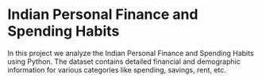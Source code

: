 # Indian Personal Finance and Spending Habits

In this project we analyze the Indian Personal Finance and Spending Habits using Python. The dataset contains detailed financial and demographic information for various categories like spending, savings, rent, etc.
